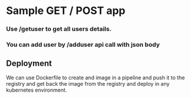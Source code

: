 # Sample GET / POST app 

### Use /getuser to get all users details.

### You can add user by /adduser api call with json body

## Deployment
We can use Dockerfile to create and image in a pipeline and push it to the registry and get back the image from the registry and deploy in any kubernetes environment.
